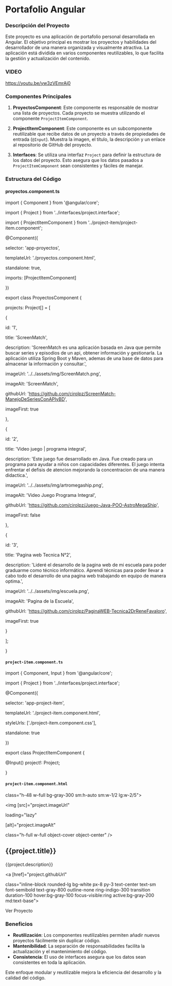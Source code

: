 # Portafolio Angular
### Descripción del Proyecto

Este proyecto es una aplicación de portafolio personal desarrollada en Angular. El objetivo principal es mostrar los proyectos y habilidades del desarrollador de una manera organizada y visualmente atractiva. La aplicación está dividida en varios componentes reutilizables, lo que facilita la gestión y actualización del contenido.
### VIDEO

https://youtu.be/yw3zVEmrAj0

### Componentes Principales

1.  **ProyectosComponent**: Este componente es responsable de mostrar una lista de proyectos. Cada proyecto se muestra utilizando el componente  `ProjectItemComponent`.
    
2.  **ProjectItemComponent**: Este componente es un subcomponente reutilizable que recibe datos de un proyecto a través de propiedades de entrada (`@Input`). Muestra la imagen, el título, la descripción y un enlace al repositorio de GitHub del proyecto.
    
3.  **Interfaces**: Se utiliza una interfaz  `Project`  para definir la estructura de los datos del proyecto. Esto asegura que los datos pasados a  `ProjectItemComponent`  sean consistentes y fáciles de manejar.
    

### Estructura del Código

#### proyectos.component.ts

import  {  Component  }  from  '@angular/core';

import  {  Project  }  from  '../interfaces/project.interface';

import  {  ProjectItemComponent  }  from  '../project-item/project-item.component';

@Component({

selector:  'app-proyectos',

templateUrl:  './proyectos.component.html',

standalone:  true,

imports:  [ProjectItemComponent]

})

export  class  ProyectosComponent  {

projects:  Project[]  =  [

{

id:  '1',

title:  'ScreenMatch',

description:  'ScreenMatch es una aplicación basada en Java que permite buscar series y episodios de un api, obtener información y gestionarla. La aplicación utiliza Spring Boot y Maven, ademas de una base de datos para almacenar la información y consultar.',

imageUrl:  '../../assets/img/ScreenMatch.png',

imageAlt:  'ScreenMatch',

githubUrl:  'https://github.com/cirolpz/ScreenMatch-ManejoDeSeriesConAPIyBD',

imageFirst:  true

},

{

id:  '2',

title:  'Video juego | programa integral',

description:  'Este juego fue desarrollado en Java. Fue creado para un programa para ayudar a niños con capacidades diferentes. El juego intenta enfrentar el defisis de atencion mejorando la concentracion de una manera didactica.',

imageUrl:  '../../assets/img/artromegaship.png',

imageAlt:  'Video Juego Programa Integral',

githubUrl:  'https://github.com/cirolpz/Juego-Java-POO-AstroMegaShip',

imageFirst:  false

},

{

id:  '3',

title:  'Pagina web Tecnica N°2',

description:  'Lideré el desarrollo de la pagina web de mi escuela para poder graduarme como técnico informático. Aprendí técnicas para poder llevar a cabo todo el desarrollo de una pagina web trabajando en equipo de manera optima.',

imageUrl:  '../../assets/img/escuela.png',

imageAlt:  'Pagina de la Escuela',

githubUrl:  'https://github.com/cirolpz/PaginaWEB-Tecnica2DrReneFavaloro',

imageFirst:  true

}

];

}

#### `project-item.component.ts`

import  {  Component,  Input  }  from  '@angular/core';

import  {  Project  }  from  '../interfaces/project.interface';

@Component({

selector:  'app-project-item',

templateUrl:  './project-item.component.html',

styleUrls:  ['./project-item.component.css'],

standalone:  true

})

export  class  ProjectItemComponent  {

@Input()  project!:  Project;

}

#### `project-item.component.html`

<div  class="color2 py-6 sm:py-8 lg:py-12">

<div  class="mx-auto max-w-screen-2xl px-4 md:px-8">

<div  class="flex flex-col overflow-hidden rounded-lg color3 sm:flex-row md:h-80">

<!-- Image Section -->

<div [ngClass]="{'order-first': project.imageFirst}"

class="h-48 w-full bg-gray-300 sm:h-auto sm:w-1/2 lg:w-2/5">

<img [src]="project.imageUrl"

loading="lazy"

[alt]="project.imageAlt"

class="h-full w-full object-cover object-center" />

</div>

<!-- Content Section -->

<div  class="flex w-full flex-col p-4 sm:w-1/2 sm:p-8 lg:w-9/12">

<h2  class="mb-4 text-xl font-bold text-gray-800 md:text-2xl lg:text-4xl">

{{project.title}}

</h2>

<p  class="mb-8 max-w-md text-gray-600">

{{project.description}}

</p>

<div  class="mt-auto">

<a [href]="project.githubUrl"

class="inline-block rounded-lg bg-white px-8 py-3 text-center text-sm font-semibold text-gray-800 outline-none ring-indigo-300 transition duration-100 hover:bg-gray-100 focus-visible:ring active:bg-gray-200 md:text-base">

Ver Proyecto

</a>

</div>

</div>

</div>

</div>

</div>

### Beneficios

-   **Reutilización**: Los componentes reutilizables permiten añadir nuevos proyectos fácilmente sin duplicar código.
-   **Mantenibilidad**: La separación de responsabilidades facilita la actualización y el mantenimiento del código.
-   **Consistencia**: El uso de interfaces asegura que los datos sean consistentes en toda la aplicación.

Este enfoque modular y reutilizable mejora la eficiencia del desarrollo y la calidad del código.
